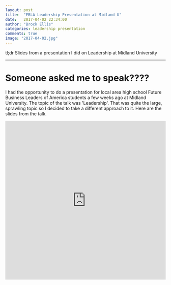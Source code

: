 ```yaml
---
layout: post
title:  "FBLA Leadership Presentation at Midland U"
date:   2017-04-02 22:34:00
author: "Brock Ellis"
categories: leadership presentation
comments: true
image: "2017-04-02.jpg"
---
```


tl;dr Slides from a presentation I did on Leadership at Midland University

---

# Someone asked me to speak????

I had the opportunity to do a presentation for local area high school Future Business Leaders of America students a few weeks ago at Midland University. The topic of the talk was 'Leadership'. That was quite the large, sprawling topic so I decided to take a different approach to it. Here are the slides from the talk.

<iframe src="https://docs.google.com/presentation/d/1El9T0yjcxrRT8d06zhlGYCMymAqsgyp0WbD1VIiKTC0/embed?start=false&loop=false&delayms=10000" frameborder="0" width="100%" height="500px" allowfullscreen="true" mozallowfullscreen="true" webkitallowfullscreen="true"></iframe>
